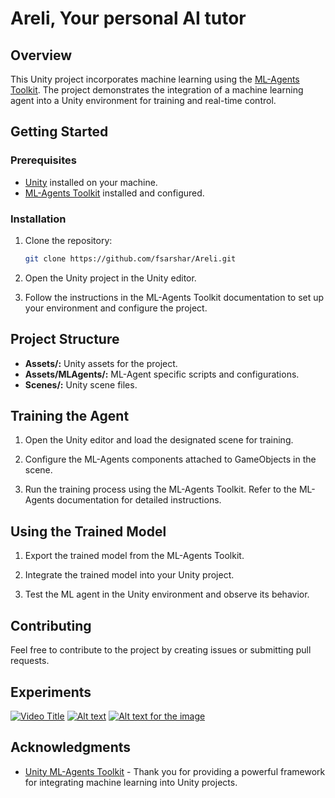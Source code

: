 
# Areli, Your personal AI tutor

## Overview

This Unity project incorporates machine learning using the [ML-Agents Toolkit](https://github.com/Unity-Technologies/ml-agents). The project demonstrates the integration of a machine learning agent into a Unity environment for training and real-time control.

## Getting Started

### Prerequisites

- [Unity](https://unity.com/) installed on your machine.
- [ML-Agents Toolkit](https://github.com/Unity-Technologies/ml-agents) installed and configured.

### Installation

1. Clone the repository:

   ```bash
   git clone https://github.com/fsarshar/Areli.git
   ```

2. Open the Unity project in the Unity editor.

3. Follow the instructions in the ML-Agents Toolkit documentation to set up your environment and configure the project.

## Project Structure

- **Assets/:** Unity assets for the project.
- **Assets/MLAgents/:** ML-Agent specific scripts and configurations.
- **Scenes/:** Unity scene files.

## Training the Agent

1. Open the Unity editor and load the designated scene for training.

2. Configure the ML-Agents components attached to GameObjects in the scene.

3. Run the training process using the ML-Agents Toolkit. Refer to the ML-Agents documentation for detailed instructions.

## Using the Trained Model

1. Export the trained model from the ML-Agents Toolkit.

2. Integrate the trained model into your Unity project.

3. Test the ML agent in the Unity environment and observe its behavior.

## Contributing

Feel free to contribute to the project by creating issues or submitting pull requests.


## Experiments
[![Video Title](http://img.youtube.com/vi/VIDEO_ID/0.jpg)](https://youtu.be/DSQBrqG-kaI "Video Title")
[![Alt text](http://img.youtube.com/vi/DSQBrqG-kaI/0.jpg)](https://youtu.be/DSQBrqG-kaI)
[![Alt text for the image](URL_of_the_image)](https://youtu.be/DSQBrqG-kaI)


## Acknowledgments

- [Unity ML-Agents Toolkit](https://github.com/Unity-Technologies/ml-agents) - Thank you for providing a powerful framework for integrating machine learning into Unity projects.
